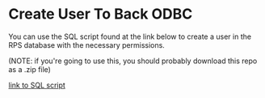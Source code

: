 # Create User To Back ODBC

You can use the SQL script found at the link below to create a user in the RPS database with the necessary permissions.

(NOTE: if you're going to use this, you should probably download this repo as a .zip file)

[link to SQL script](./PrerequisiteHelpers/GrantOutpostPermissions.sql)


